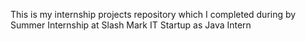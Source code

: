 This is my internship projects repository which I completed during by Summer Internship at Slash Mark IT Startup as Java Intern
